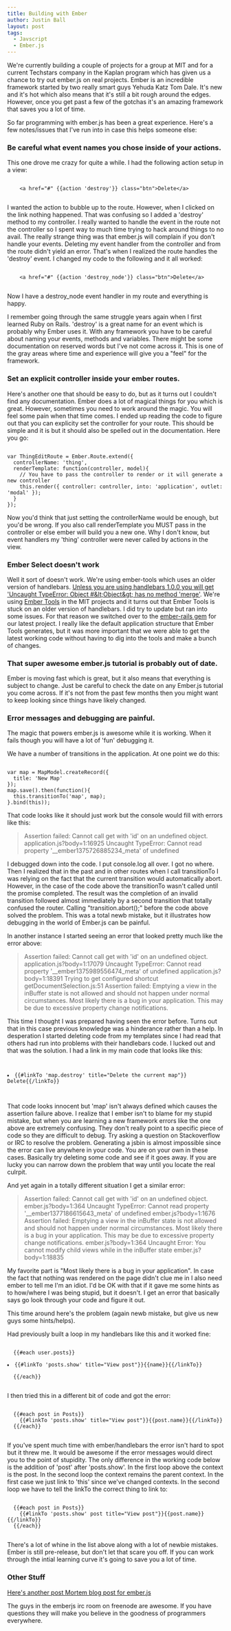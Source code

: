 ```yaml
---
title: Building with Ember
author: Justin Ball
layout: post
tags:
  - Javscript
  - Ember.js
---
```


<p>We're currently building a couple of projects for a group at MIT and for a current Techstars company in the Kaplan program which has given us a chance to try out ember.js on real projects.
  Ember is an incredible framework started by two really smart guys Yehuda Katz Tom Dale. It's new and it's hot which also means that it's still a bit rough around the edges. However,
once you get past a few of the gotchas it's an amazing framework that saves you a lot of time.</p>
<p>So far programming with ember.js has been a great experience. Here's a few notes/issues that I've run into in case this helps someone else:</p>

<h3>Be careful what event names you chose inside of your actions.</h3>
<p>This one drove me crazy for quite a while. I had the following action setup in a view:</p>
  <pre><code class="html">
    &lt;a href=&quot;#&quot; {{action &#039;destroy&#039;}} class=&quot;btn&quot;&gt;Delete&lt;/a&gt;
  </pre></code>
<p>I wanted the action to bubble up to the route. However, when I clicked on the link nothing happened. That was confusing so I added a 'destroy' method to my controller.
  I really wanted to handle the event in the route not the controller so I spent way to much time trying to hack around things to no avail. The really
  strange thing was that ember.js will complain if you don't handle your events. Deleting my event handler from the controller and from the route didn't yield an error. That's when
  I realized the route handles the 'destroy' event. I changed my code to the following and it all worked:
</p>
  <pre><code class="html">
    &lt;a href=&quot;#&quot; {{action &#039;destroy_node&#039;}} class=&quot;btn&quot;&gt;Delete&lt;/a&gt;
  </pre></code>
<p>Now I have a destroy_node event handler in my route and everything is happy.</p>
<p>I remember going through the same struggle years again when I first learned Ruby on Rails. 'destroy' is a great name for an event which is probably why Ember uses it. With any framework
  you have to be careful about naming your events, methods and variables. There might be some documentation on reserved words but I've not come across it. This is one of the gray areas
  where time and experience will give you a "feel" for the framework.</p>

<h3>Set an explicit controller inside your ember routes.</h3>
<p>Here's another one that should be easy to do, but as it turns out I couldn't find any documentation. Ember does a lot of magical things for you which is great.
  However, sometimes you need to work around the magic. You will feel some pain when that time comes. I ended up reading the code to figure out that you can
  explicity set the controller for your route. This should be simple and it is but it should also be spelled out in the documentation. Here you go:</p>
<pre><code class="javascript">
var ThingEditRoute = Ember.Route.extend({
  controllerName: 'thing',
  renderTemplate: function(controller, model){
    // You have to pass the controller to render or it will generate a new controller
    this.render({ controller: controller, into: 'application', outlet: 'modal' });
  }
});
</pre></code>
<p>Now you'd think that just setting the controllerName would be enough, but you'd be wrong. If you also call renderTemplate you MUST pass in the controller or else
ember will build you a new one. Why I don't know, but event handlers my 'thing' controller were never called by actions in the view.</p>

<a id="select_doesnt_work"></a>
<h3>Ember Select doesn't work</h3>
<p>
  Well it sort of doesn't work. We're using ember-tools which uses an older version of handlebars. <a href="https://github.com/wycats/handlebars.js/issues/547">Unless you are using handlebars 1.0.0 you will get
  'Uncaught TypeError: Object #&amp;lt;Object&amp;gt; has no method 'merge'</a>. We're using <a href="https://github.com/rpflorence/ember-tools">Ember Tools</a> in the MIT projects and it turns out that Ember Tools is
  stuck on an older version of handlebars. I did try to update but ran into some issues. For that reason we switched over to the <a href="https://github.com/emberjs/ember-rails">ember-rails gem</a> for
  our latest project. I really like the default application structure that Ember Tools generates, but it was more important that we were able to get the latest working code without having to dig into the
  tools and make a bunch of changes.
</p>


<h3>That super awesome ember.js tutorial is probably out of date.</h3>
<p>Ember is moving fast which is great, but it also means that everything is subject to change. Just be careful to check the date on any Ember.js tutorial you come across. If it's not from the past few
months then you might want to keep looking since things have likely changed.</p>

<a id="error_messages"></a>
<h3>Error messages and debugging are painful.</h3>
<p>The magic that powers ember.js is awesome while it is working. When it fails though you will have a lot of 'fun' debugging it.</p>

<p>We have a number of transitions in the application. At one point we do this:<p>
<pre><code class="javascript">
var map = MapModel.createRecord({
  title: 'New Map'
});
map.save().then(function(){
  this.transitionTo('map', map);
}.bind(this));
</pre></code>

That code looks like it should just work but the console would fill with errors like this:

<blockquote>
Assertion failed: Cannot call get with 'id' on an undefined object. application.js?body=1:16925
Uncaught TypeError: Cannot read property '__ember1375726885234_meta' of undefined
</blockquote>

<p>I debugged down into the code. I put console.log all over. I got no where. Then I realized that in the past and in other routes when I call transitionTo I was relying on the fact that
the current transition would automatically abort. However, in the case of the code above the transitionTo wasn't called until the promise completed. The result was the completion of an invalid transition followed
almost immediately by a second transition that totally confused the router. Calling "transition.abort();" before the code above solved the problem. This was a total newb mistake, but it illustrates how debugging
in the world of Ember.js can be painful.</p>

<a id="error_messages_too"></a>
<p>In another instance I started seeing an error that looked pretty much like the error above:</p>

<blockquote>
Assertion failed: Cannot call get with 'id' on an undefined object. application.js?body=1:17079
Uncaught TypeError: Cannot read property '__ember1375989556474_meta' of undefined application.js?body=1:18391
Trying to get configured shortcut getDocumentSelection.js:51
Assertion failed: Emptying a view in the inBuffer state is not allowed and should not happen under normal circumstances. Most likely there is a bug in your application. This may be due to excessive property change notifications.
</blockquote>

<p>This time I thought I was prepared having seen the error before. Turns out that in this case previous knowledge was a hinderance rather than a help. In desperation I started deleting code from my templates since
I had read that others had run into problems with their handlebars code. I lucked out and that was the solution. I had a link in my main code that looks like this:</p>

<pre><code class="html">
  <li>{{#linkTo 'map.destroy' title="Delete the current map"}}<i class="icon-trash"></i> Delete{{/linkTo}}</li>

</pre></code>

<p>That code looks innocent but 'map' isn't always defined which causes the assertion failure above. I realize that I ember isn't to blame for my stupid mistake, but when you are learning a new framework
errors like the one above are extremely confusing. They don't really point to a specific piece of code so they are difficult to debug. Try asking a question on Stackoverflow or IRC to resolve the problem.
Generating a jsbin is almost impossible since the error can live anywhere in your code. You are on your own in these cases. Basically try deleting some code and see if it goes away. If you are lucky you can
narrow down the problem that way until you locate the real culrpit.</p>

<a id="error_messages_again"></a>
<p>And yet again in a totally different situation I get a similar error:</p>

<blockquote>
Assertion failed: Cannot call get with 'id' on an undefined object. ember.js?body=1:364
Uncaught TypeError: Cannot read property '__ember1377186615643_meta' of undefined ember.js?body=1:1676
Assertion failed: Emptying a view in the inBuffer state is not allowed and should not happen under normal circumstances. Most likely there is a bug in your application. This may be due to excessive property change notifications. ember.js?body=1:364
Uncaught Error: You cannot modify child views while in the inBuffer state ember.js?body=1:18835
</blockquote>

<p>My favorite part is "Most likely there is a bug in your application". In case the fact that nothing was rendered on the page didn't clue me in I also need ember to tell me I'm an idiot. I'd be OK with that if it gave
me some hints as to how/where I was being stupid, but it doesn't. I get an error that basically says go look through your code and figure it out.</p>
<p>This time around here's the problem (again newb mistake, but give us new guys some hints/helps).</p>
<p>Had previously built a loop in my handlebars like this and it worked fine:</p>

<pre><code class="html">
  {{#each user.posts}}
    <li>{{#linkTo 'posts.show' title="View post"}}{{name}}{{/linkTo}}</li>
  {{/each}}

</pre></code>

<p>I then tried this in a different bit of code and got the error:</p>

<pre><code class="html">
  {{#each post in Posts}}
    {{#linkTo 'posts.show' title="View post"}}{{post.name}}{{/linkTo}}
  {{/each}}

</pre></code>

<p>If you've spent much time with ember/handlebars the error isn't hard to spot but it threw me. It would be awesome if the error messages would direct you to the point of stupidity. The only difference in the
working code below is the addition of 'post' after 'posts.show'. In the first loop above the context is the post. In the second loop the context remains the parent context. In the first case we just link to 'this' since
we've changed contexts. In the second loop we have to tell the linkTo the correct thing to link to:</p>

<pre><code class="html">
  {{#each post in Posts}}
    {{#linkTo 'posts.show' post title="View post"}}{{post.name}}{{/linkTo}}
  {{/each}}

</pre></code>

<p>There's a lot of whine in the list above along with a lot of newbie mistakes. Ember is still pre-release, but don't let that scare you off. If you can work through the intial learning
curve it's going to save you a lot of time.</p>

<h3>Other Stuff</h3>
<a href="http://blog.embed.ly/post/56537323314/building-apps-with-ember-a-postmortem?utm_source=javascriptweekly&utm_medium=email">Here's another post Mortem blog post for ember.js</a>

<p>The guys in the emberjs irc room on freenode are awesome. If you have questions they will make you believe in the goodness of programmers everywhere.</p>

